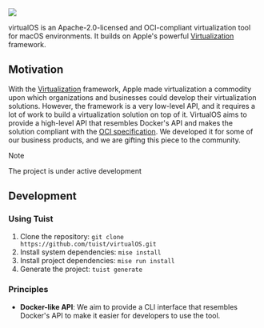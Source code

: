 <img src="assets/header.svg"/>

virtualOS is an Apache-2.0-licensed and OCI-compliant virtualization tool for macOS environments.
It builds on Apple's powerful [Virtualization](https://developer.apple.com/documentation/virtualization) framework.


## Motivation

With the [Virtualization](https://developer.apple.com/documentation/virtualization) framework, Apple made virtualization a commodity upon which organizations and businesses could develop their virtualization solutions. However, the framework is a very low-level API, and it requires a lot of work to build a virtualization solution on top of it. VirtualOS aims to provide a high-level API that resembles Docker's API and makes the solution compliant with the [OCI specification](https://github.com/opencontainers/image-spec). We developed it for some of our business products, and we are gifting this piece to the community.

> [!NOTE]
> The project is under active development

## Development

### Using Tuist

1. Clone the repository: `git clone https://github.com/tuist/virtualOS.git`
2. Install system dependencies: `mise install`
3. Install project dependencies: `mise run install`
2. Generate the project: `tuist generate`

### Principles

- **Docker-like API**: We aim to provide a CLI interface that resembles Docker's API to make it easier for developers to use the tool.